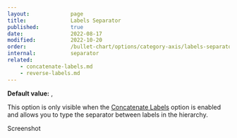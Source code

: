 ```yaml
---
layout:             page
title:              Labels Separator
published:          true
date:               2022-08-17
modified:   	    2022-10-20
order:              /bullet-chart/options/category-axis/labels-separator
internal:           separator
related:
    - concatenate-labels.md
    - reverse-labels.md
---
```


**Default value:** , 

This option is only visible when the [Concatenate Labels](concatenate-labels.md) option is enabled and allows you to type the separator between labels in the hierarchy.  

<todo>Screenshot</todo>